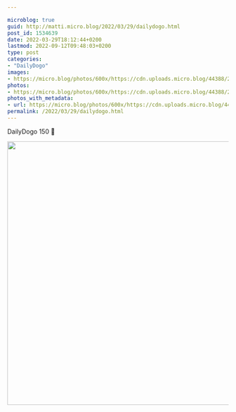 ```yaml
---

microblog: true
guid: http://matti.micro.blog/2022/03/29/dailydogo.html
post_id: 1534639
date: 2022-03-29T18:12:44+0200
lastmod: 2022-09-12T09:48:03+0200
type: post
categories:
- "DailyDogo"
images:
- https://micro.blog/photos/600x/https://cdn.uploads.micro.blog/44388/2022/12717f1d27.jpg
photos:
- https://micro.blog/photos/600x/https://cdn.uploads.micro.blog/44388/2022/12717f1d27.jpg
photos_with_metadata:
- url: https://micro.blog/photos/600x/https://cdn.uploads.micro.blog/44388/2022/12717f1d27.jpg
permalink: /2022/03/29/dailydogo.html
---
```

DailyDogo 150 🐶

<img src="/media/uploads/2022/12717f1d27.jpg" width="600" height="600" alt="" />
